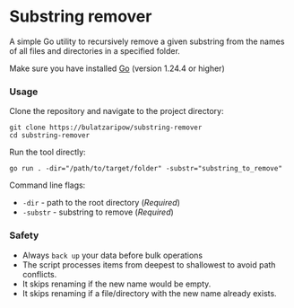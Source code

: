 # Substring remover

A simple Go utility to recursively remove a given substring from the names of all files and directories in a specified folder.

Make sure you have installed [Go](https://go.dev/) (version 1.24.4 or higher)

### Usage

Clone the repository and navigate to the project directory:
```
git clone https://bulatzaripow/substring-remover
cd substring-remover
```

Run the tool directly:
```
go run . -dir="/path/to/target/folder" -substr="substring_to_remove"
```

Command line flags:
- `-dir` - path to the root directory (_Required_)
- `-substr` - substring to remove (_Required_)

### Safety

- Always `back up` your data before bulk operations
- The script processes items from deepest to shallowest to avoid path conflicts.
- It skips renaming if the new name would be empty.
- It skips renaming if a file/directory with the new name already exists.
